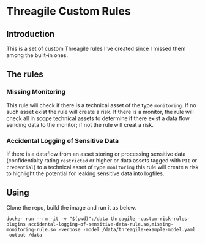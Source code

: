 # Threagile Custom Rules
## Introduction
This is a set of custom Threagile rules I've created since I missed them among the built-in ones.
## The rules
### Missing Monitoring
This rule will check if there is a technical asset of the type `monitoring`. If no such asset exist the rule will create a risk. If there is a monitor, the rule will check all in scope technical assets to determine if there exist a data flow sending data to the monitor; if not the rule will creat a risk.
### Accidental Logging of Sensitive Data
If there is a dataflow from an asset storing or processing sensitive data (confidentialty rating `restricted` or higher or data assets tagged with `PII` or `credential`) to a technical asset of type `monitoring` this rule will create a risk to highlight the potential for leaking sensitive data into logfiles.
## Using
Clone the repo, build the image and run it as below.
```
docker run --rm -it -v "$(pwd)":/data threagile -custom-risk-rules-plugins accidental-logging-of-sensitive-data-rule.so,missing-monitoring-rule.so -verbose -model /data/threagile-example-model.yaml -output /data

```